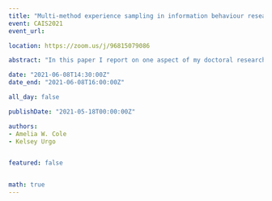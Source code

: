 ```yaml
---
title: "Multi-method experience sampling in information behaviour research"
event: CAIS2021
event_url:

location: https://zoom.us/j/96815079086

abstract: "In this paper I report on one aspect of my doctoral research which involved working collaboratively, respectfully, and appropriately with members of the Inuvialuit community in the northwestern part of Canada to explore and articulate a culturally responsive metadata framework for their digital library of cultural resources."

date: "2021-06-08T14:30:00Z"
date_end: "2021-06-08T16:00:00Z"

all_day: false

publishDate: "2021-05-18T00:00:00Z"

authors:
- Amelia W. Cole
- Kelsey Urgo


featured: false


math: true
---
```

